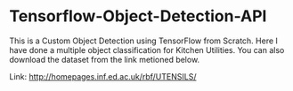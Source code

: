 # Tensorflow-Object-Detection-API

This is a Custom Object Detection using TensorFlow from Scratch. Here I have done a multiple object classification for Kitchen Utilities. You can also download the dataset from the link metioned below. 

Link: http://homepages.inf.ed.ac.uk/rbf/UTENSILS/
